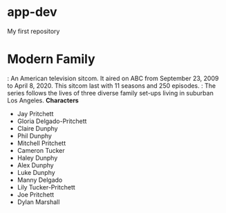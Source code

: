 # app-dev
My first repository
# Modern Family 
: An American television sitcom. It aired on ABC from September 23, 2009 to April 8, 2020. This sitcom last with 11 seasons and 250 episodes.
: The series follows the lives of three diverse family set-ups living in suburban Los Angeles.
**Characters**
- Jay Pritchett
- Gloria Delgado-Pritchett
- Claire Dunphy
- Phil Dunphy
- Mitchell Pritchett
- Cameron Tucker
- Haley Dunphy
- Alex Dunphy
- Luke Dunphy
- Manny Delgado
- Lily Tucker-Pritchett
- Joe Pritchett
- Dylan Marshall
